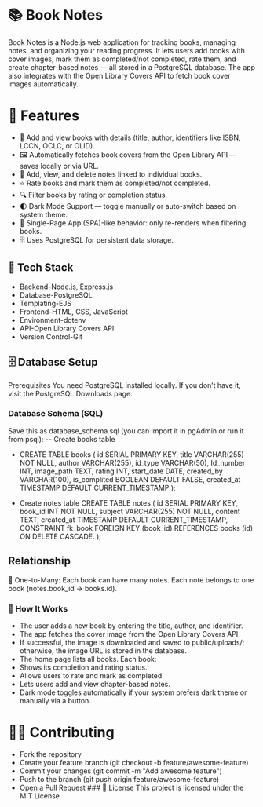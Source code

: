 # 📚 Book Notes
Book Notes is a Node.js web application for tracking books, managing notes, and organizing your reading progress.
It lets users add books with cover images, mark them as completed/not completed, rate them, and create chapter-based notes — all stored in a PostgreSQL database.
The app also integrates with the Open Library Covers API to fetch book cover images automatically.

# 🚀 Features
* 📖 Add and view books with details (title, author, identifiers like ISBN, LCCN, OCLC, or OLID).
* 🖼️ Automatically fetches book covers from the Open Library API — saves locally or via URL.
* 📝 Add, view, and delete notes linked to individual books.
* ⭐ Rate books and mark them as completed/not completed.
* 🔍 Filter books by rating or completion status.
* 🌓 Dark Mode Support — toggle manually or auto-switch based on system theme.
* 🧠 Single-Page App (SPA)-like behavior: only re-renders when filtering books.
* 🗄️ Uses PostgreSQL for persistent data storage.


## 🧩 Tech Stack
* Backend-Node.js, Express.js
* Database-PostgreSQL
* Templating-EJS
* Frontend-HTML, CSS, JavaScript
* Environment-dotenv
* API-Open Library Covers API
* Version Control-Git

## 🗄️ Database Setup
Prerequisites
You need PostgreSQL installed locally.
If you don’t have it, visit the PostgreSQL Downloads page.

### Database Schema (SQL)
Save this as database_schema.sql (you can import it in pgAdmin or run it from psql):
-- Create books table
* CREATE TABLE books (
    id SERIAL PRIMARY KEY,
    title VARCHAR(255) NOT NULL,
    author VARCHAR(255),
    id_type VARCHAR(50),
    Id_number INT,
    image_path TEXT,
    rating INT,
    start_date DATE,
    created_by VARCHAR(100),
    is_complited BOOLEAN DEFAULT FALSE,
    created_at TIMESTAMP DEFAULT CURRENT_TIMESTAMP
);

* Create notes table
CREATE TABLE notes (
    id SERIAL PRIMARY KEY,
    book_id INT NOT NULL,
    subject VARCHAR(255) NOT NULL,
    content TEXT,
    created_at TIMESTAMP DEFAULT CURRENT_TIMESTAMP,
    CONSTRAINT fk_book
        FOREIGN KEY (book_id)
        REFERENCES books (id)
        ON DELETE CASCADE.
);

## Relationship
📘 One-to-Many:
Each book can have many notes.
Each note belongs to one book (notes.book_id → books.id).

### 🧠 How It Works
* The user adds a new book by entering the title, author, and identifier.
* The app fetches the cover image from the Open Library Covers API.
* If successful, the image is downloaded and saved to public/uploads/; otherwise, the image URL is stored in the database.
* The home page lists all books.
Each book:
* Shows its completion and rating status.
* Allows users to rate and mark as completed.
* Lets users add and view chapter-based notes.
* Dark mode toggles automatically if your system prefers dark theme or manually via a button.

# 🧑‍💻 Contributing
* Fork the repository
* Create your feature branch 
(git checkout -b feature/awesome-feature)
* Commit your changes
(git commit -m "Add awesome feature")
* Push to the branch
(git push origin feature/awesome-feature)
* Open a Pull Request
### 🪪 License
This project is licensed under the MIT License